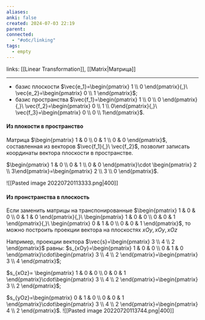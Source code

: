 ```yaml
---
aliases: 
anki: false
created: 2024-07-03 22:19
parent: 
connected:
  - "#обс/linking"
tags:
  - empty
---
```

links: [[Linear Transformation]], [[Matrix|Матрица]] 

---

-   базис плоскости $\vec{e_1}=\begin{pmatrix} 1 \\ 0 \end{pmatrix}{,}\ \vec{e_2}=\begin{pmatrix} 0 \\ 1 \end{pmatrix}$;
-   базис пространства $\vec{f_1}=\begin{pmatrix} 1 \\ 0 \\ 0 \end{pmatrix}{,}\ \vec{f_2}=\begin{pmatrix} 0 \\ 1 \\ 0\end{pmatrix}{,}\ \vec{f_3}=\begin{pmatrix} 0 \\ 0 \\ 1\end{pmatrix}$.

#### Из плокости в пространство
Матрица $\begin{pmatrix} 1 & 0 \\ 0 & 1 \\ 0 & 0 \end{pmatrix}$, составленная из векторов $\vec{f_1}{,}\ \vec{f_2}$, позволит записать координаты вектора плоскости в пространстве.

$\begin{pmatrix} 1 & 0 \\ 0 & 1 \\ 0 & 0 \end{pmatrix}\cdot \begin{pmatrix} 2 \\ 3\end{pmatrix}=\begin{pmatrix} 2 \\ 3 \\ 0 \end{pmatrix}$.



![[Pasted image 20220720113333.png|400]]

#### Из пронстранства в плоскость
Если заменить матрицы на транспонированные $\begin{pmatrix} 1 & 0 & 0 \\ 0 & 1 & 0 \end{pmatrix}{,}\ \begin{pmatrix} 1 & 0 & 0 \\ 0 & 0 & 1 \end{pmatrix}{,}\ \begin{pmatrix} 0 & 1 & 0 \\ 0 & 0 & 1 \end{pmatrix}$, то можно построить проекции вектора на плоскостях $xOy{,}xOy, xOz$

Например, проекции вектора $\vec{s}=\begin{pmatrix} 3 \\ 4 \\ 2 \end{pmatrix}$ равны:
$s_{xOy}=\begin{pmatrix} 1 & 0 & 0 \\ 0 & 1 & 0 \end{pmatrix}\cdot\begin{pmatrix} 3 \\ 4 \\ 2 \end{pmatrix}=\begin{pmatrix} 3 \\ 4 \end{pmatrix}$;

$s_{xOz}= \begin{pmatrix} 1 & 0 & 0 \\ 0 & 0 & 1 \end{pmatrix}\cdot\begin{pmatrix} 3 \\ 4 \\ 2 \end{pmatrix}=\begin{pmatrix} 3 \\ 2 \end{pmatrix}$;

$s_{yOz}=\begin{pmatrix} 0 & 1 & 0 \\ 0 & 0 & 1 \end{pmatrix}\cdot\begin{pmatrix} 3 \\ 4 \\ 2 \end{pmatrix}=\begin{pmatrix} 4 \\ 2 \end{pmatrix}$.
![[Pasted image 20220720113744.png|400]]